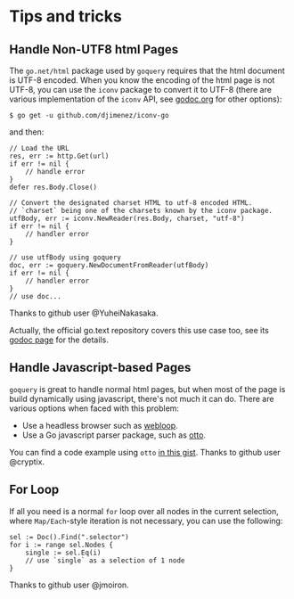 # Tips and tricks

## Handle Non-UTF8 html Pages

The `go.net/html` package used by `goquery` requires that the html document is UTF-8 encoded. When you know the encoding of the html page is not UTF-8, you can use the `iconv` package to convert it to UTF-8 (there are various implementation of the `iconv` API, see [godoc.org][iconv] for other options):

```
$ go get -u github.com/djimenez/iconv-go
```

and then:

```
// Load the URL
res, err := http.Get(url)
if err != nil {
    // handle error
}
defer res.Body.Close()

// Convert the designated charset HTML to utf-8 encoded HTML.
// `charset` being one of the charsets known by the iconv package.
utfBody, err := iconv.NewReader(res.Body, charset, "utf-8")
if err != nil {
    // handler error
}

// use utfBody using goquery
doc, err := goquery.NewDocumentFromReader(utfBody)
if err != nil {
    // handler error
}
// use doc...
```

Thanks to github user @YuheiNakasaka.

Actually, the official go.text repository covers this use case too, see its [godoc page][text] for the details.


## Handle Javascript-based Pages

`goquery` is great to handle normal html pages, but when most of the page is build dynamically using javascript, there's not much it can do. There are various options when faced with this problem:

* Use a headless browser such as [webloop][].
* Use a Go javascript parser package, such as [otto][].

You can find a code example using `otto` [in this gist][exotto]. Thanks to github user @cryptix.

## For Loop

If all you need is a normal `for` loop over all nodes in the current selection, where `Map/Each`-style iteration is not necessary, you can use the following:

```
sel := Doc().Find(".selector")
for i := range sel.Nodes {
	single := sel.Eq(i)
    // use `single` as a selection of 1 node
}
```

Thanks to github user @jmoiron.

[webloop]: https://github.com/sourcegraph/webloop
[otto]: https://github.com/robertkrimen/otto
[exotto]: https://gist.github.com/cryptix/87127f76a94183747b53
[iconv]: http://godoc.org/?q=iconv
[text]: https://godoc.org/golang.org/x/text/encoding
